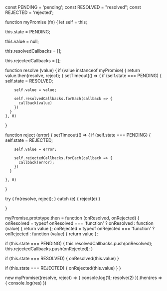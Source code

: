 
const PENDING = 'pending';
const RESOLVED = "resolved";
const REJECTED = 'rejected';


function myPromise (fn) {
  let self = this;

  this.state = PENDING;

  this.value = null;

  this.resolvedCallbacks = [];

  this.rejectedCallbacks = [];

  function resolve (value) {
    if (value instanceof myPromise) {
      return value.then(resolve, reject);
    }
    setTimeout(() => {
      if (self.state === PENDING) {
        self.state = RESOLVED;

        self.value = value;

        self.resolvedCallbacks.forEach(callback => {
          callback(value)
        })
      }
    }, 0)
  }

  function reject (error) {
    setTimeout(() => {
      if (self.state === PENDING) {
        self.state = REJECTED;

        self.value = error;

        self.rejectedCallbacks.forEach(callback => {
          callback(error);
        })
      }

    }, 0)
  }

  try {
    fn(resolve, reject);
  } catch (e) {
    reject(e)
  }

}

myPromise.prototype.then = function (onResolved, onRejected) {
  onResolved =
    typeof onResolved === 'function'
      ? onResolved
      : function (value) { return value };
  onRejected =
    typeof onRejected === 'function'
      ? onRejected
      : function (value) { return value };

  if (this.state === PENDING) {
    this.resolvedCallbacks.push(onResolved);
    this.rejectedCallbacks.push(onRejected);
  }

  if (this.state === RESOLVED) {
    onResolved(this.value)
  }

  if (this.state === REJECTED) {
    onRejected(this.value)
  }
}

new myPromise((resolve, reject) => {
  console.log(1);
  resolve(2)
}).then(res => { console.log(res) })
